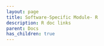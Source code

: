 ```yaml
---
layout: page
title: Software-Specific Module- R
description: R doc links
parent: Docs
has_children: true
---
```

